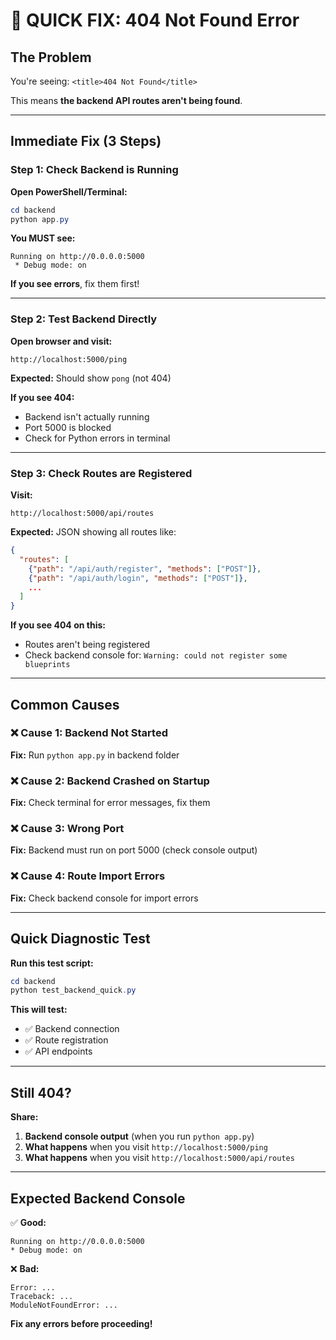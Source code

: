 # 🔴 QUICK FIX: 404 Not Found Error

## The Problem
You're seeing: `<title>404 Not Found</title>`

This means **the backend API routes aren't being found**.

---

## Immediate Fix (3 Steps)

### Step 1: Check Backend is Running

**Open PowerShell/Terminal:**
```powershell
cd backend
python app.py
```

**You MUST see:**
```
Running on http://0.0.0.0:5000
 * Debug mode: on
```

**If you see errors**, fix them first!

---

### Step 2: Test Backend Directly

**Open browser and visit:**
```
http://localhost:5000/ping
```

**Expected:** Should show `pong` (not 404)

**If you see 404:**
- Backend isn't actually running
- Port 5000 is blocked
- Check for Python errors in terminal

---

### Step 3: Check Routes are Registered

**Visit:**
```
http://localhost:5000/api/routes
```

**Expected:** JSON showing all routes like:
```json
{
  "routes": [
    {"path": "/api/auth/register", "methods": ["POST"]},
    {"path": "/api/auth/login", "methods": ["POST"]},
    ...
  ]
}
```

**If you see 404 on this:**
- Routes aren't being registered
- Check backend console for: `Warning: could not register some blueprints`

---

## Common Causes

### ❌ Cause 1: Backend Not Started
**Fix:** Run `python app.py` in backend folder

### ❌ Cause 2: Backend Crashed on Startup
**Fix:** Check terminal for error messages, fix them

### ❌ Cause 3: Wrong Port
**Fix:** Backend must run on port 5000 (check console output)

### ❌ Cause 4: Route Import Errors
**Fix:** Check backend console for import errors

---

## Quick Diagnostic Test

**Run this test script:**
```powershell
cd backend
python test_backend_quick.py
```

**This will test:**
- ✅ Backend connection
- ✅ Route registration
- ✅ API endpoints

---

## Still 404?

**Share:**
1. **Backend console output** (when you run `python app.py`)
2. **What happens** when you visit `http://localhost:5000/ping`
3. **What happens** when you visit `http://localhost:5000/api/routes`

---

## Expected Backend Console

✅ **Good:**
```
Running on http://0.0.0.0:5000
* Debug mode: on
```

❌ **Bad:**
```
Error: ...
Traceback: ...
ModuleNotFoundError: ...
```

**Fix any errors before proceeding!**

